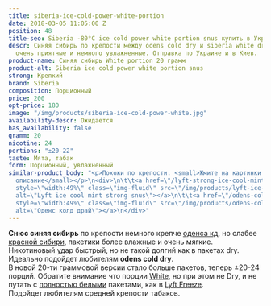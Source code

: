 ```yaml
---
title: siberia-ice-cold-power-white-portion
date: 2018-03-05 11:05:00 Z
position: 48
title-seo: Siberia -80°C ice cold power white portion snus купить в Украине
descr: Синяя сибирь по крепости между odens cold dry и siberia white dry, пакетики
  очень приятные и немного увлажненные. Отправка по Украине и в Киев.
product-name: Синяя сибирь White portion 20 грамм
product-alt: Siberia ice cold power white portion snus
strong: Крепкий
brand: Siberia
composition: Порционный
price: 200
opt-price: 180
image: "/img/products/siberia-ice-cold-power-white.jpg"
availability-descr: Ожидается
has_availability: false
gramm: 20
nicotine: 24
portions: "±20-22"
taste: Мята, табак
form: Порционный, увлажненный
similar-product_body: "<p>Похожи по крепости. <small>Жмите на картинки и читайте полное
  описание</small></p>\n<div>\n\t\t<a href=\"/lyft-strong-ice-cool-mint-slim-all-white\"><img
  style=\"width:49%\" class=\"img-fluid\" src=\"/img/products/lyft-ice-cool-mint/lyft-ice-cool-mint.JPG\"
  alt=\"Lyft ice cool mint strong snus\"></a>\n\t\t<a href=\"/odens-cold-dry\"><img
  style=\"width:49%\" class=\"img-fluid\" src=\"/img/products/odens-cold-dry/snustop-odens-cd.jpg\"
  alt=\"Оденс колд драй\"></a>\n</div>"
---
```


**Снюс синяя сибирь** по крепости немного крепче [оденса кд](/odens-cold-dry), но слабее [красной сибири](/siberia-white-dry-slim), пакетики более влажные и очень мягкие.<br>
Никотиновый удар быстрый, но не такой долгий как в пакетах dry.
Идеально подойдет любителям **odens cold dry**.<br>
В новой 20-ти граммовой версии стало больше пакетов, теперь ±20-24 порций. Обратите внимание что порции [White](/white-dry-snus), но при этом не Dry, и не путать с [полностью белыми](/all-white-snus) пакетами, как в [Lyft Freeze](/lyft-x-strong-freeze-slim-white).<br>
Подойдет любителям средней крепости табаков. 